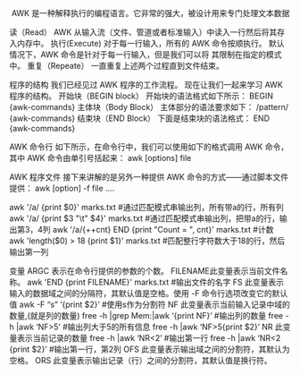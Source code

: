 ​         AWK 是一种解释执行的编程语言。它非常的强大，被设计用来专门处理文本数据

读（Read） AWK 从输入流（文件、管道或者标准输入）中读入一行然后将其存入内存中。 
执行(Execute) 对于每一行输入，所有的 AWK 命令按顺执行。 默认情况下，AWK 命令是针对于每一行输入，但是我们可以将 其限制在指定的模式中。
重复（Repeate） 一直重复上述两个过程直到文件结束。

程序的结构 我们已经见过 AWK 程序的工作流程。 现在让我们一起来学习 AWK 程序的结构。
开始块（BEGIN block） 开始块的语法格式如下所示： BEGIN {awk-commands}
主体块（Body Block） 主体部分的语法要求如下： /pattern/ {awk-commands}
结束块（END Block） 下面是结束块的语法格式： END {awk-commands}

AWK 命令行 如下所示，在命令行中，我们可以使用如下的格式调用 AWK 命令，其中 AWK 命令由单引号括起来： 
awk [options] file 

AWK 程序文件 接下来讲解的是另外一种提供 AWK 命令的方式——通过脚本文件提供： 
awk [option] -f file ....

awk '/a/ {print $0}' marks.txt #通过匹配模式串输出列，所有带a的行，所有列
awk '/a/ {print $3 "\t" $4}' marks.txt #通过匹配模式串输出列，把带a的行，输出第3，4列
awk '/a/{++cnt} END {print "Count = ", cnt}' marks.txt  #计数
awk 'length($0) > 18 {print $1}' marks.txt #匹配整行字符数大于18的行，然后输出第一列

变量
ARGC 表示在命令行提供的参数的个数。
FILENAME此变量表示当前文件名称。
awk 'END {print FILENAME}' marks.txt    #输出文件的名字
FS 此变量表示输入的数据域之间的分隔符，其默认值是空格。使用 -F 命令行选项改变它的默认值
awk -F “s” ‘{print $2}’   #使用s作为分割符
NF 此变量表示当前输入记录中域的数量,(就是列的数量)
free -h |grep Mem:|awk ‘{print NF}’ #输出列的数量
free -h |awk ‘NF>5’ #输出列大于5的所有信息
free -h |awk ‘NF>5{print $2}’
NR 此变量表示当前记录的数量
free -h |awk ‘NR<2’   #输出第一行
free -h |awk ‘NR<2 {print $2}’   #输出第一行，第2列
OFS 此变量表示输出域之间的分割符，其默认为空格。
ORS 此变量表示输出记录（行）之间的分割符，其默认值是换行符。